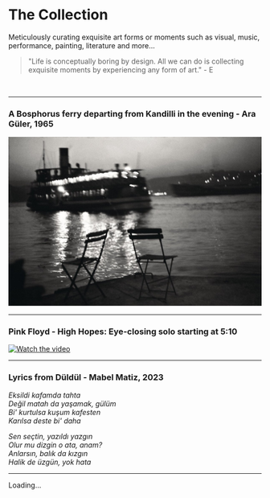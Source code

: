 # The Collection

Meticulously curating exquisite art forms or moments such as visual, music, performance, painting, literature and more...

> "Life is conceptually boring by design. All we can do is collecting exquisite moments by experiencing any form of art." - E

<br/>

---

### A Bosphorus ferry departing from Kandilli in the evening - Ara Güler, 1965

![ferry](/resources/vapur.jpg)

---

### Pink Floyd - High Hopes: Eye-closing solo starting at 5:10

[![Watch the video](https://img.youtube.com/vi/7jMlFXouPk8/default.jpg)](https://www.youtube.com/watch?v=7jMlFXouPk8)

---

### Lyrics from Düldül - Mabel Matiz, 2023

*Eksildi kafamda tahta\
Değil matah da yaşamak, gülüm\
Bi' kurtulsa kuşum kafesten\
Karılsa deste bi' daha*

*Sen seçtin, yazıldı yazgın\
Olur mu dizgin o ata, anam?\
Anlarsın, balık da kızgın\
Halik de üzgün, yok hata*

---

Loading...